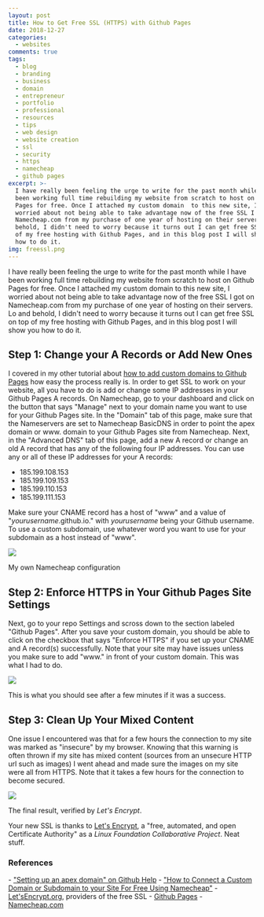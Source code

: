 ```yaml
---
layout: post
title: How to Get Free SSL (HTTPS) with Github Pages
date: 2018-12-27
categories:
  - websites
comments: true
tags:
  - blog
  - branding
  - business
  - domain
  - entrepreneur
  - portfolio
  - professional
  - resources
  - tips
  - web design
  - website creation
  - ssl
  - security
  - https
  - namecheap
  - github pages
excerpt: >-
  I have really been feeling the urge to write for the past month while I have
  been working full time rebuilding my website from scratch to host on Github
  Pages for free. Once I attached my custom domain  to this new site, I
  worried about not being able to take advantage now of the free SSL I got on
  Namecheap.com from my purchase of one year of hosting on their servers. Lo and
  behold, I didn't need to worry because it turns out I can get free SSL on top
  of my free hosting with Github Pages, and in this blog post I will show you
  how to do it.
img: freessl.png
---
```


<p><first-letter>I</first-letter> have really been feeling the urge to write for the past month while I have been working full time rebuilding my website from scratch to host on Github Pages for free. Once I attached my custom domain  to this new site, I worried about not being able to take advantage now of the free SSL I got on Namecheap.com from my purchase of one year of hosting on their servers. Lo and behold, I didn't need to worry because it turns out I can get free SSL on top of my free hosting with Github Pages, and in this blog post I will show you how to do it.</p>

<h2>Step 1: Change your A Records or Add New Ones</h2>

I covered in my other tutorial about <a href="{{ site.url }}/2018-blog/posts/how-to-connect-a-custom-domain-to-your-site-for-free">how to add custom domains to Github Pages</a> how easy the process really is. In order to get SSL to work on your website, all you have to do is add or change some IP addresses in your Github Pages A records. On Namecheap, go to your dashboard and click on the button that says "Manage" next to your domain name you want to use for your Github Pages site. In the "Domain" tab of this page, make sure that the Nameservers  are set to Namecheap BasicDNS in order to point the apex domain or www. domain to your Github Pages site from Namecheap. Next, in the "Advanced DNS" tab of this page, add a new A record or change an old A record that has any of the following four IP addresses. You can use any or all of these IP addresses for your A records:

- 185.199.108.153
- 185.199.109.153
- 185.199.110.153
- 185.199.111.153

Make sure your CNAME record has a host of "www" and a value of "_yourusername_.github.io." with _yourusername_ being your Github username. To use a custom subdomain, use whatever word you want to use for your subdomain as a host instead of "www".

<img src="{{ site.url }}/img/sslnamecheapconfiguration.png" class="img-fluid">

<p class="caption">My own Namecheap configuration</p>

<h2>Step 2: Enforce HTTPS in Your Github Pages Site Settings</h2>

Next, go to your repo Settings and scross down to the section labeled "Github Pages". After you save your custom domain, you should be able to click on the checkbox that says "Enforce HTTPS" if you set up your CNAME and A record(s) successfully. Note that your site may have issues unless you make sure to add "www." in front of your custom domain. This was what I had to do.

<img src="{{ site.url }}/img/sslsuccess.png" class="img-fluid">

<p class="caption">This is what you should see after a few minutes if it was a success.</p>

<h2>Step 3: Clean Up Your Mixed Content</h2>

One issue I encountered was that for a few hours the connection to my site was marked as "insecure" by my browser. Knowing that this warning is often thrown if my site has mixed content (sources from an unsecure HTTP url such as images) I went ahead and made sure the images on my site were all from HTTPS. Note that it takes a few hours for the connection to become secured.

<img src="{{ site.url }}/img/httpssuccess2.png" class="img-fluid">

<p class="caption">The final result, verified by <em>Let's Encrypt</em>.</p>

Your new SSL is thanks to <a href="https://letsencrypt.org/" target="_blank">Let's Encrypt</a>, a "free, automated, and open Certificate Authority" as a _Linux Foundation Collaborative Project_. Neat stuff.

<h3> References</h3>
- <a href="https://help.github.com/articles/setting-up-an-apex-domain/" target="_blank">"Setting up an apex domain" on Github Help</a>
- <a href="https://lizberberena.com/2018-blog/posts/how-to-connect-a-custom-domain-to-your-site-for-free">"How to Connect a Custom Domain or Subdomain to your Site For Free Using Namecheap"</a>
- <a href="https://letsencrypt.org/" target="_blank">Let'sEncrypt.org</a>, providers of the free SSL
- <a href="https://pages.github.com" target="_blank">Github Pages</a>
- <a href="https://namecheap.com" target="_blank">Namecheap.com</a>



